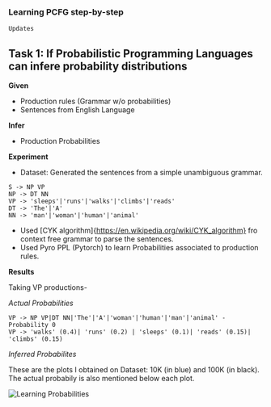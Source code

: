 ### Learning PCFG step-by-step
```
Updates
```

## Task 1: If Probabilistic Programming Languages can infere probability distributions
**Given**
- Production rules (Grammar w/o probabilities)
- Sentences from English Language

**Infer**
- Production Probabilities

**Experiment**
- Dataset: Generated the sentences from a simple unambiguous grammar. 
```
S -> NP VP
NP -> DT NN
VP -> 'sleeps'|'runs'|'walks'|'climbs'|'reads'
DT -> 'The'|'A'
NN -> 'man'|'woman'|'human'|'animal'
```

- Used [CYK algorithm]{https://en.wikipedia.org/wiki/CYK_algorithm} fro context free grammar to parse the sentences.
- Used Pyro PPL (Pytorch) to learn Probabilities associated to production rules.

**Results**

Taking VP productions-

*Actual Probabilities*
```
VP -> NP VP|DT NN|'The'|'A'|'woman'|'human'|'man'|'animal' - Probability 0
VP -> 'walks' (0.4)| 'runs' (0.2) | 'sleeps' (0.1)| 'reads' (0.15)| 'climbs' (0.15)
```

*Inferred Probabilites*

These are the plots I obtained on Dataset: 10K (in blue) and 100K (in black). The actual probabily is also mentioned below each plot.

![Learning Probabilities](https://github.com/rishabhbhardwaj15/PPL/blob/master/result_1.png)

